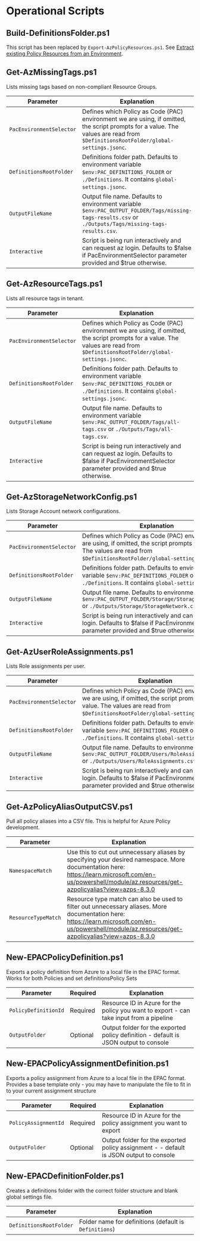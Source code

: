 # Operational Scripts

## Build-DefinitionsFolder.ps1

This script has been replaced by `Export-AzPolicyResources.ps1`. See [Extract existing Policy Resources from an Environment](extract-existing-policy-resources.md).

## Get-AzMissingTags.ps1

Lists missing tags based on non-compliant Resource Groups.

|Parameter | Explanation |
|----------|-------------|
| `PacEnvironmentSelector` | Defines which Policy as Code (PAC) environment we are using, if omitted, the script prompts for a value. The values are read from `$DefinitionsRootFolder/global-settings.jsonc`. |
| `DefinitionsRootFolder` | Definitions folder path. Defaults to environment variable `$env:PAC_DEFINITIONS_FOLDER` or `./Definitions`. It contains `global-settings.jsonc`.
| `OutputFileName` | Output file name. Defaults to environment variable `$env:PAC_OUTPUT_FOLDER/Tags/missing-tags-results.csv` or `./Outputs/Tags/missing-tags-results.csv`. |
| `Interactive` | Script is being run interactively and can request az login. Defaults to $false if PacEnvironmentSelector parameter provided and $true otherwise. |

## Get-AzResourceTags.ps1

Lists all resource tags in tenant.

|Parameter | Explanation |
|----------|-------------|
| `PacEnvironmentSelector` | Defines which Policy as Code (PAC) environment we are using, if omitted, the script prompts for a value. The values are read from `$DefinitionsRootFolder/global-settings.jsonc`. |
| `DefinitionsRootFolder` | Definitions folder path. Defaults to environment variable `$env:PAC_DEFINITIONS_FOLDER` or `./Definitions`. It contains `global-settings.jsonc`.
| `OutputFileName` | Output file name. Defaults to environment variable `$env:PAC_OUTPUT_FOLDER/Tags/all-tags.csv` or `./Outputs/Tags/all-tags.csv`. |
| `Interactive` | Script is being run interactively and can request az login. Defaults to $false if PacEnvironmentSelector parameter provided and $true otherwise. |

## Get-AzStorageNetworkConfig.ps1

Lists Storage Account network configurations.

|Parameter | Explanation |
|----------|-------------|
| `PacEnvironmentSelector` | Defines which Policy as Code (PAC) environment we are using, if omitted, the script prompts for a value. The values are read from `$DefinitionsRootFolder/global-settings.jsonc`. |
| `DefinitionsRootFolder` | Definitions folder path. Defaults to environment variable `$env:PAC_DEFINITIONS_FOLDER` or `./Definitions`. It contains `global-settings.jsonc`.
| `OutputFileName` | Output file name. Defaults to environment variable `$env:PAC_OUTPUT_FOLDER/Storage/StorageNetwork.csv` or `./Outputs/Storage/StorageNetwork.csv` |
| `Interactive` | Script is being run interactively and can request az login. Defaults to $false if PacEnvironmentSelector parameter provided and $true otherwise. |

## Get-AzUserRoleAssignments.ps1

Lists Role assignments per user.

|Parameter | Explanation |
|----------|-------------|
| `PacEnvironmentSelector` | Defines which Policy as Code (PAC) environment we are using, if omitted, the script prompts for a value. The values are read from `$DefinitionsRootFolder/global-settings.jsonc`. |
| `DefinitionsRootFolder` | Definitions folder path. Defaults to environment variable `$env:PAC_DEFINITIONS_FOLDER` or `./Definitions`. It contains `global-settings.jsonc`.
| `OutputFileName` | Output file name. Defaults to environment variable `$env:PAC_OUTPUT_FOLDER/Users/RoleAssignments.csv` or `./Outputs/Users/RoleAssignments.csv` |
| `Interactive` | Script is being run interactively and can request az login. Defaults to $false if PacEnvironmentSelector parameter provided and $true otherwise. |

## Get-AzPolicyAliasOutputCSV.ps1

Pull all policy aliases into a CSV file. This is helpful for Azure Policy development.

|Parameter | Explanation |
|----------|-------------|
| `NamespaceMatch` | Use this to cut out unnecessary aliases by specifying your desired namespace. More documentation here: <https://learn.microsoft.com/en-us/powershell/module/az.resources/get-azpolicyalias?view=azps-8.3.0> |
| `ResourceTypeMatch` | Resource type match can also be used to filter out unnecessary aliases. More documentation here: <https://learn.microsoft.com/en-us/powershell/module/az.resources/get-azpolicyalias?view=azps-8.3.0> |

## New-EPACPolicyDefinition.ps1

Exports a policy definition from Azure to a local file in the EPAC format. Works for both Policies and set definitionsPolicy Sets

|Parameter | Required | Explanation |
|----------|----------|-------------|
| `PolicyDefinitionId`| Required | Resource ID in Azure for the policy you want to export - can take input from a pipeline |
| `OutputFolder` | Optional | Output folder for the exported policy definition - default is JSON output to console |

## New-EPACPolicyAssignmentDefinition.ps1

Exports a policy assignment from Azure to a local file in the EPAC format. Provides a base template only - you may have to manipulate the file to fit in to your current assignment structure

|Parameter | Required | Explanation |
|----------|----------|-------------|
| `PolicyAssignmentId`| Required | Resource ID in Azure for the policy assignment you want to export|
| `OutputFolder` | Optional | Output folder for the exported policy assignment - - default is JSON output to console |

## New-EPACDefinitionFolder.ps1

Creates a definitions folder with the correct folder structure and blank global settings file.

|Parameter | Explanation |
|----------|-------------|
| `DefinitionsRootFolder`| Folder name for definitions (default is `Definitions`)|
